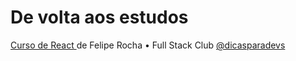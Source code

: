 # De volta aos estudos

[Curso de React ](https://www.youtube.com/watch?v=2RWsLmu8yVc) de
Felipe Rocha • Full Stack Club
[@dicasparadevs](https://www.youtube.com/@dicasparadevs)

